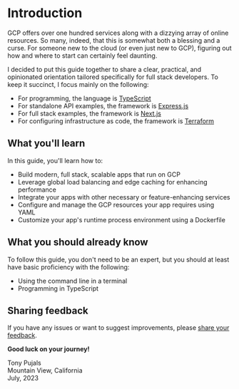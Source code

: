 # Introduction

GCP offers over one hundred services along with a dizzying array of online
resources. So many, indeed, that this is somewhat both a blessing and a curse.
For someone new to the cloud (or even just new to GCP), figuring out how and
where to start can certainly feel daunting.

I decided to put this guide together to share a clear, practical, and
opinionated orientation tailored specifically for full stack developers. To keep
it succinct, I focus mainly on the following:

- For programming, the language is [TypeScript](https://www.typescriptlang.org/)
- For standalone API examples, the framework is [Express.js](https://expressjs.com/)
- For full stack examples, the framework is [Next.js](https://nextjs.org/)
- For configuring infrastructure as code, the framework is [Terraform](https://www.terraform.io/)

## What you'll learn

In this guide, you'll learn how to:

- Build modern, full stack, scalable apps that run on GCP
- Leverage global load balancing and edge caching for enhancing performance
- Integrate your apps with other necessary or feature-enhancing services
- Configure and manage the GCP resources your app requires using YAML
- Customize your app's runtime process environment using a Dockerfile

## What you should already know

To follow this guide, you don't need to be an expert, but you should at least
have basic proficiency with the following:

- Using the command line in a terminal
- Programming in TypeScript

## Sharing feedback

If you have any issues or want to suggest improvements, please
[share your feedback](https://github.com/subfuzion/typescript-on-gcp/issues/new?title=Feedback&labels=feedback).

**Good luck on your journey!**

Tony Pujals  
Mountain View, California  
July, 2023
